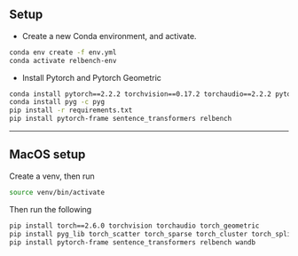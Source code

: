 ## Setup

- Create a new Conda environment, and activate.
```bash
conda env create -f env.yml
conda activate relbench-env

```
- Install Pytorch and Pytorch Geometric
```bash
conda install pytorch==2.2.2 torchvision==0.17.2 torchaudio==2.2.2 pytorch-cuda=11.8 -c pytorch -c nvidia
conda install pyg -c pyg
pip install -r requirements.txt
pip install pytorch-frame sentence_transformers relbench
```
---

## MacOS setup

Create a venv, then run

```bash
source venv/bin/activate
```

Then run the following

```bash
pip install torch==2.6.0 torchvision torchaudio torch_geometric
pip install pyg_lib torch_scatter torch_sparse torch_cluster torch_spline_conv -f https://data.pyg.org/whl/torch-2.6.0+cpu.html   
pip install pytorch-frame sentence_transformers relbench wandb
```